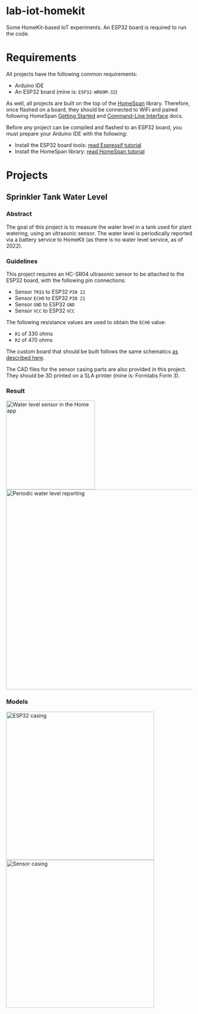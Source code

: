 lab-iot-homekit
===============

Some HomeKit-based IoT experiments. An ESP32 board is required to run the code.

# Requirements

All projects have the following common requirements:

* Arduino IDE
* An ESP32 board (mine is: `ESP32-WROOM-32`)

As well, all projects are built on the top of the [HomeSpan](https://github.com/HomeSpan/HomeSpan) library. Therefore, once flashed on a board, they should be connected to WiFi and paired following HomeSpan [Getting Started](https://github.com/HomeSpan/HomeSpan/blob/master/docs/GettingStarted.md) and [Command-Line Interface](https://github.com/HomeSpan/HomeSpan/blob/master/docs/CLI.md) docs.

Before any project can be compiled and flashed to an ESP32 board, you must prepare your Arduino IDE with the following:

* Install the ESP32 board tools: [read Espressif tutorial](https://docs.espressif.com/projects/arduino-esp32/en/latest/installing.html)
* Install the HomeSpan library: [read HomeSpan tutorial](https://github.com/HomeSpan/HomeSpan/blob/master/docs/GettingStarted.md)

# Projects

## Sprinkler Tank Water Level

### Abstract

The goal of this project is to measure the water level in a tank used for plant watering, using an ultrasonic sensor. The water level is periodically reported via a battery service to HomeKit (as there is no water level service, as of 2022).

### Guidelines

This project requires an HC-SR04 ultrasonic sensor to be attached to the ESP32 board, with the following pin connections:

* Sensor `TRIG` to ESP32 `PIN 22`
* Sensor `ECHO` to ESP32 `PIN 21`
* Sensor `GND` to ESP32 `GND`
* Sensor `VCC` to ESP32 `VCC`

The following resistance values are used to obtain the `ECHO` value:

* `R1` of 330 ohms
* `R2` of 470 ohms

The custom board that should be built follows the same schematics [as described here](https://tutorials-raspberrypi.com/raspberry-pi-ultrasonic-sensor-hc-sr04/).

The CAD files for the sensor casing parts are also provided in this project. They should be 3D printed on a SLA printer (mine is: Formlabs Form 3).

### Result

<p>
  <img src="https://user-images.githubusercontent.com/1451907/180968484-fc47840e-9791-4bb7-8c44-35c769fafaab.png" width="240" alt="Water level sensor in the Home app" />
  <img src="https://user-images.githubusercontent.com/1451907/180968453-dfd05101-4b7c-45a8-acbc-9d36aaf2abe1.png" width="540" alt="Periodic water level reporting" />
<p>

### Models

<p>
  <img src="https://user-images.githubusercontent.com/1451907/180972564-fe7a846f-5d23-487b-9220-1a8b3928d7bb.png" width="400" alt="ESP32 casing" />
  <img src="https://user-images.githubusercontent.com/1451907/180972566-39c2bb5b-f9a2-4ead-8a16-36c9cf437740.png" width="400" alt="Sensor casing" />
<p>
